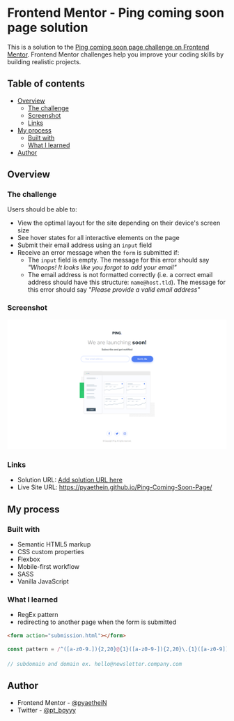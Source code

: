 # Frontend Mentor - Ping coming soon page solution

This is a solution to the [Ping coming soon page challenge on Frontend Mentor](https://www.frontendmentor.io/challenges/ping-single-column-coming-soon-page-5cadd051fec04111f7b848da). Frontend Mentor challenges help you improve your coding skills by building realistic projects. 

## Table of contents

- [Overview](#overview)
  - [The challenge](#the-challenge)
  - [Screenshot](#screenshot)
  - [Links](#links)
- [My process](#my-process)
  - [Built with](#built-with)
  - [What I learned](#what-i-learned)
- [Author](#author)

## Overview

### The challenge

Users should be able to:

- View the optimal layout for the site depending on their device's screen size
- See hover states for all interactive elements on the page
- Submit their email address using an `input` field
- Receive an error message when the `form` is submitted if:
	- The `input` field is empty. The message for this error should say *"Whoops! It looks like you forgot to add your email"*
	- The email address is not formatted correctly (i.e. a correct email address should have this structure: `name@host.tld`). The message for this error should say *"Please provide a valid email address"*

### Screenshot

![](screenshots/desktop-preview.png)

### Links

- Solution URL: [Add solution URL here](https://your-solution-url.com)
- Live Site URL: https://pyaethein.github.io/Ping-Coming-Soon-Page/

## My process

### Built with

- Semantic HTML5 markup
- CSS custom properties
- Flexbox
- Mobile-first workflow
- SASS
- Vanilla JavaScript

### What I learned

- RegEx pattern
- redirecting to another page when the form is submitted

```html
<form action="submission.html"></form>
```
```js
const pattern = /^([a-z0-9.]){2,20}@{1}([a-z0-9-]){2,20}\.{1}([a-z0-9]){2,3}(\.([a-z0-9]){2,3})?$/;

// subdomain and domain ex. hello@newsletter.company.com
```

## Author

- Frontend Mentor - [@pyaetheiN](https://www.frontendmentor.io/profile/pyaetheiN)
- Twitter - [@pt_boyyy](https://www.twitter.com/pt_boyyy)
